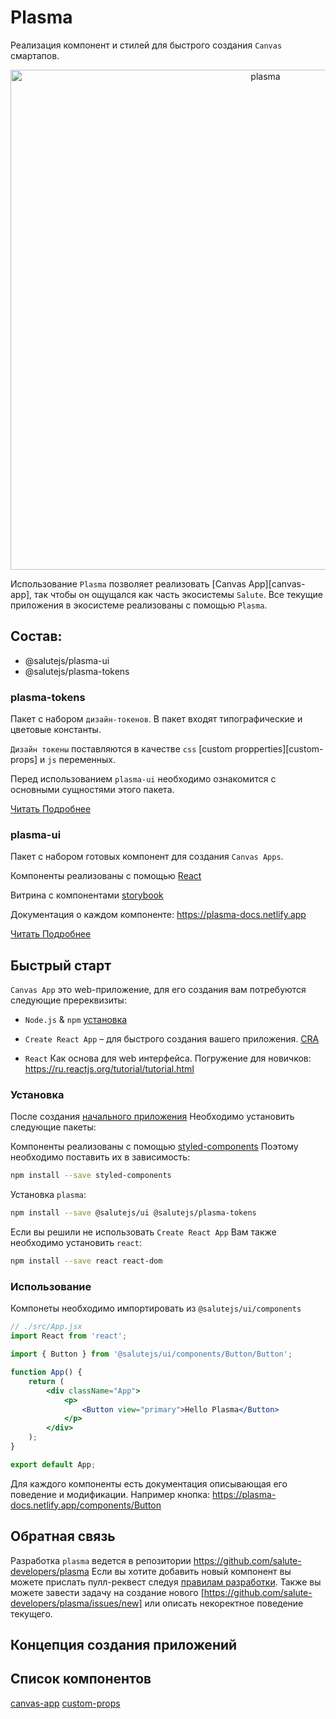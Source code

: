 # Plasma

Реализация компонент и стилей для быстрого создания `Canvas` смартапов.

<p align="center">
  <img width="800" src="https://user-images.githubusercontent.com/1813468/98610527-d37ba500-2300-11eb-87c3-80cc1c08ecb4.png" alt="plasma" />
</p>

Использование `Plasma` позволяет реализовать [Canvas App][canvas-app], так чтобы он ощущался как часть экосистемы `Salute`. Все текущие приложения в экосистеме реализованы с помощью `Plasma`.

## Состав:

-   @salutejs/plasma-ui
-   @salutejs/plasma-tokens

### plasma-tokens

Пакет с набором `дизайн-токенов`. В пакет входят типографические и цветовые константы.

`Дизайн токены` поставляются в качестве `css` [custom propperties][custom-props] и `js` переменных.

Перед использованием `plasma-ui` необходимо ознакомится с основными сущностями этого пакета.

[Читать Подробнее](./packages/plasma-tokens/README.md)

### plasma-ui

Пакет с набором готовых компонент для создания `Canvas Apps`.

Компоненты реализованы с помощью [React](https://reactjs.org/)

Витрина с компонентами [storybook](https://master--5f96ec813d800900227e3b93.chromatic.com)

Документация о каждом компоненте: https://plasma-docs.netlify.app

[Читать Подробнее](./packages/ui/README.md)

## Быстрый старт

`Canvas App` это web-приложение, для его создания вам потребуются следующие пререквизиты:

-   `Node.js` & `npm` [установка](https://nodejs.org/ru/)

-   `Create React App` – для быстрого создания вашего приложения. [CRA](https://create-react-app.dev/docs/getting-started#quick-start)

-   `React` Как основа для web интерфейса. Погружение для новичков: https://ru.reactjs.org/tutorial/tutorial.html

### Установка

После создания [начального приложения](https://create-react-app.dev/docs/getting-started#quick-start)
Необходимо установить следующие пакеты:

Компоненты реализованы с помощью [styled-components](http://styled-components.com/)
Поэтому необходимо поставить их в зависимость:

```sh
npm install --save styled-components
```

Установка `plasma`:

```sh
npm install --save @salutejs/ui @salutejs/plasma-tokens
```

Если вы решили не использовать `Create React App`
Вам также необходимо установить `react`:

```sh
npm install --save react react-dom
```

### Использование

Компонеты необходимо импортировать из `@salutejs/ui/components`

```jsx
// ./src/App.jsx
import React from 'react';

import { Button } from '@salutejs/ui/components/Button/Button';

function App() {
    return (
        <div className="App">
            <p>
                <Button view="primary">Hello Plasma</Button>
            </p>
        </div>
    );
}

export default App;
```

Для каждого компоненты есть документация описывающая его поведение и модификации.
Например кнопка: https://plasma-docs.netlify.app/components/Button

## Обратная связь

Разработка `plasma` ведется в репозитории https://github.com/salute-developers/plasma
Если вы хотите добавить новый компонент вы можете прислать пулл-реквест следуя [правилам разработки](./CONTRIBUTING.md). Также вы можете завести задачу на создание нового [https://github.com/salute-developers/plasma/issues/new] или описать некоректное поведение текущего.

## Концепция создания приложений

## Список компонентов

[canvas-app](https://bit.ly/3Mx0UQq)
[custom-props](https://developer.mozilla.org/en-US/docs/Web/CSS/--*)
